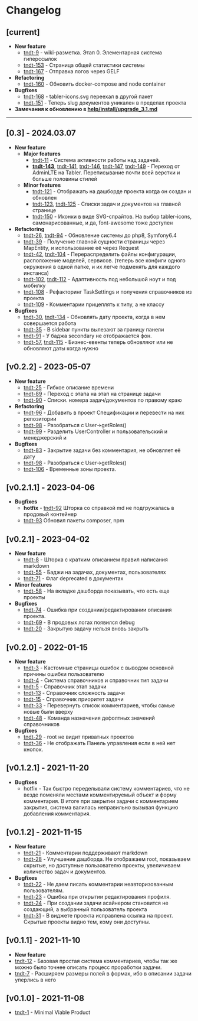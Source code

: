 # Changelog

## [current]
- **New feature**
  - [tndt-9](http://tasks.demius.ru/p/tndt-9) - wiki-разметка. Этап 0. Элементарная система гиперссылок
  - [tndt-153](http://tasks.demius.ru/p/tndt-153) - Страница общей статистики системы
  - [tndt-167](http://tasks.demius.ru/p/tndt-167) - Отправка логов через GELF
- **Refactoring**
  - [tndt-160](http://tasks.demius.ru/p/tndt-160) - Обновить docker-compose and node container
- **Bugfixes**
  - [tndt-168](http://tasks.demius.ru/p/tndt-168) - tabler-icons.svg переехал в другой пакет
  - [tndt-151](http://tasks.demius.ru/p/tndt-151) - Теперь slug документов уникален в пределах проекта
- **Замечания к обновлению в [help/install/upgrade_3.1.md](help/install/upgrade_3.1.md)**

----

## [0.3] - 2024.03.07
- **New feature**
  - **Major features** 
     - [tndt-11](http://tasks.demius.ru/p/tndt-11) - Система активности работы над задачей.
     - **[tndt-143](http://tasks.demius.ru/p/tndt-143)**, [tndt-141](http://tasks.demius.ru/p/tndt-141), [tndt-146](http://tasks.demius.ru/p/tndt-146), [tndt-147](http://tasks.demius.ru/p/tndt-147), [tndt-149](http://tasks.demius.ru/p/tndt-149) - Переход от AdminLTE на Tabler. Переписывание почти всей верстки и больше половины стилей
  - **Minor features**
     - [tndt-121](http://tasks.demius.ru/p/tndt-121) - Отображать на дашборде проекта когда он создан и обновлен
     - [tndt-123](http://tasks.demius.ru/p/tndt-123), [tndt-125](http://tasks.demius.ru/p/tndt-125) - Списки задач и документов на главной странице
     - [tndt-150](http://tasks.demius.ru/p/tndt-150) - Иконки в виде SVG-спрайтов. На выбор tabler-icons, самонарисованные, и да, font-awesome тоже доступен
- **Refactoring**
  - [tndt-26](http://tasks.demius.ru/p/tndt-26), [tndt-94](http://tasks.demius.ru/p/tndt-94) - Обновление системы до php8, Symfony6.4
  - [tndt-39](http://tasks.demius.ru/p/tndt-39) - Получение главной сущности страницы через MapEntity, и использование её через Request
  - [tndt-42](http://tasks.demius.ru/p/tndt-42), [tndt-104](http://tasks.demius.ru/p/tndt-104) - Перераспределить файлы конфигурации, расположение моделей, сервисов. (теперь все конфиги одного окружения в одной папке, и их легче подменять для каждого инстанса)
  - [tndt-102](http://tasks.demius.ru/p/tndt-102), [tndt-112](http://tasks.demius.ru/p/tndt-112) - Адаптивность под небольшой ноут и под мобилку
  - [tndt-108](http://tasks.demius.ru/p/tndt-108) - Рефакторинг TaskSettings и получения справочников из проекта
  - [tndt-109](http://tasks.demius.ru/p/tndt-109) - Комментарии прицеплять к типу, а не классу
- **Bugfixes**
  - [tndt-30](http://tasks.demius.ru/p/tndt-30), [tndt-134](http://tasks.demius.ru/p/tndt-134) - Обновлять дату проекта, когда в нем совершается работа
  - [tndt-35](http://tasks.demius.ru/p/tndt-35) - В sidebar пункты вылезают за границу панели
  - [tndt-91](http://tasks.demius.ru/p/tndt-91) - У баджа secondary не отображается фон.
  - [tndt-57](http://tasks.demius.ru/p/tndt-57), [tndt-115](http://tasks.demius.ru/p/tndt-115) - Бизнес-евенты теперь обновляют или не обновляют даты когда нужно


## [v0.2.2] - 2023-05-07
- **New feature**
  - [tndt-25](http://tasks.demius.ru/p/tndt-25) - Гибкое описание времени
  - [tndt-89](http://tasks.demius.ru/p/tndt-89) - Переход с этапа на этап на странице задачи
  - [tndt-90](http://tasks.demius.ru/p/tndt-90) - Списки. номера задач/документов по правому краю
- **Refactoring**
  - [tndt-96](http://tasks.demius.ru/p/tndt-96) - Добавить в проект Спецификации и перевести на них репозитории
  - [tndt-98](http://tasks.demius.ru/p/tndt-98) - Разобраться с User->getRoles()
  - [tndt-99](http://tasks.demius.ru/p/tndt-99) - Разделить UserController и пользовательский и менеджерский и 
- **Bugfixes**
  - [tndt-83](http://tasks.demius.ru/p/tndt-83) - Закрытие задачи без комментария, не обновляет её дату
  - [tndt-98](http://tasks.demius.ru/p/tndt-98) - Разобраться с User->getRoles()
  - [tndt-106](http://tasks.demius.ru/p/tndt-106) - Временные зоны проекта. 


## [v0.2.1.1] - 2023-04-06
- **Bugfixes**
  - **hotfix** - [tndt-92](http://tasks.demius.ru/p/tndt-92) Шторка со справкой md не подгружалась в продовый контейнер
  - [tndt-93](http://tasks.demius.ru/p/tndt-93) Обновил пакеты composer, npm


## [v0.2.1] - 2023-04-02
- **New feature**
  - [tndt-8](http://tasks.demius.ru/p/tndt-8) - Шторка с кратким описанием правил написания markdown
  - [tndt-55](http://tasks.demius.ru/p/tndt-55) - Баджи на задачах, документах, пользователях
  - [tndt-71](http://tasks.demius.ru/p/tndt-71) - Флаг deprecated в документах
- **Minor features**
  - [tndt-58](http://tasks.demius.ru/p/tndt-58) - На вкладке дашборда показывать, что есть еще проекты
- **Bugfixes**
  - [tndt-74](http://tasks.demius.ru/p/tndt-74) - Ошибка при создании/редактировании описания проекта.
  - [tndt-69](http://tasks.demius.ru/p/tndt-69) - В продовых логах появился debug
  - [tndt-20](http://tasks.demius.ru/p/tndt-20) - Закрытую задачу нельзя вновь закрыть


## [v0.2.0] - 2022-01-15
- **New feature**
  - [tndt-3](http://tasks.demius.ru/p/tndt-3) - Кастомные страницы ошибок с выводом основной причины ошибки пользователю
  - [tndt-4](http://tasks.demius.ru/p/tndt-4) - Система справочников и справочник тип задачи
  - [tndt-5](http://tasks.demius.ru/p/tndt-5) - Справочник этап задачи
  - [tndt-13](http://tasks.demius.ru/p/tndt-13) - Справочник сложность задачи
  - [tndt-15](http://tasks.demius.ru/p/tndt-15) - Справочник приоритет задачи
  - [tndt-33](http://tasks.demius.ru/p/tndt-33) - Перевернуть список комментариев, чтобы самые новые были вверху
  - [tndt-48](http://tasks.demius.ru/p/tndt-48) - Команда назначения дефолтных значений справочников
- **Bugfixes**
  - [tndt-29](http://tasks.demius.ru/p/tndt-29) - root не видит приватных проектов
  - [tndt-36](http://tasks.demius.ru/p/tndt-36) - Не отображать Панель управления если в ней нет кнопок.


## [v0.1.2.1] - 2021-11-20
- **Bugfixes**
  - hotfix - Так быстро переделывали систему комментариев, что не везде поменяли местами комментируемый объект и форму комментария. В итоге при закрытии задачи с комментарием закрытия, система валилась неправильно вызывая функцию добавления комментария.


## [v0.1.2] - 2021-11-15
- **New feature** 
  - [tndt-21](http://tasks.demius.ru/p/tndt-21) - Комментарии поддерживают markdown
  - [tndt-28](http://tasks.demius.ru/p/tndt-28) - Улучшение дашборда. Не отображаем root, показываем скрытые, но доступные пользователю проекты, увеличиваем количество задач и документов.
- **Bugfixes**
  - [tndt-22](http://tasks.demius.ru/p/tndt-22) - Не даем писать комментарии неавторизованным пользователям.
  - [tndt-23](http://tasks.demius.ru/p/tndt-23) - Ошибка при открытии редактирования профиля.
  - [tndt-24](http://tasks.demius.ru/p/tndt-24) - При создании задачи асайнером становится не создающий, а выбранный пользователь проекта
  - [tndt-31](http://tasks.demius.ru/p/tndt-31) - В виджете проекта исправлена ссылка на проект. Скрытые проекты видно тем, кому они доступны.


## [v0.1.1] - 2021-11-10
- **New feature**
- [tndt-12](http://tasks.demius.ru/p/tndt-12) - Базовая простая система комментариев, чтобы так же можно было точнее описать процесс проработки задачи.
- [tndt-7](http://tasks.demius.ru/p/tndt-7) - Расширяем размеры полей в формах, ибо в описании задачи уперлись в него


## [v0.1.0] - 2021-11-08
- [tndt-1](http://tasks.demius.ru/p/tndt-1) - Minimal Viable Product